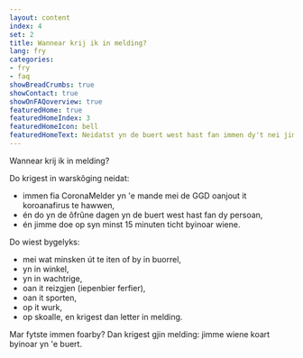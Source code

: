 ```yaml
---
layout: content
index: 4
set: 2
title: Wannear krij ik in melding?
lang: fry
categories:
- fry
- faq
showBreadCrumbs: true
showContact: true
showOnFAQoverview: true
featuredHome: true
featuredHomeIndex: 3
featuredHomeIcon: bell
featuredHomeText: Neidatst yn de buert west hast fan immen dy't nei jim moeting test is en koroana hat.
---
```

Wannear krij ik in melding?

Do krigest in warskôging neidat:
*  immen fia CoronaMelder yn 'e mande mei de GGD oanjout it koroanafirus te hawwen,
*  én do yn de ôfrûne dagen yn de buert west hast fan dy persoan,
*  én jimme doe op syn minst 15 minuten ticht byinoar wiene.

Do wiest bygelyks:
*  mei wat minsken út te iten of by in buorrel,
*  yn in winkel,
*  yn in wachtrige,
*  oan it reizgjen (iepenbier ferfier),
*  oan it sporten,
*  op it wurk,
*  op skoalle,
en krigest dan letter in melding.

Mar fytste immen foarby? Dan krigest gjin melding: jimme wiene koart byinoar yn 'e buert.
